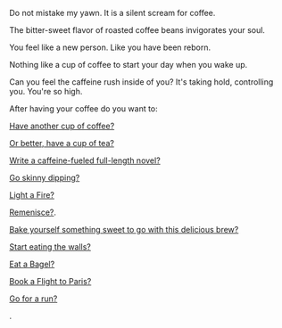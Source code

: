 Do not mistake my yawn.
It is a silent scream for coffee.

The bitter-sweet flavor of roasted coffee beans invigorates your soul.

You feel like a new person. Like you have been reborn.

Nothing like a cup of coffee to start your day when you wake up.

Can you feel the caffeine rush inside of you? It's taking hold, controlling you. You're so high.

After having your coffee do you want to:

[Have another cup of coffee?](another-coffee/another-coffee.md)

[Or better, have a cup of tea?](drink-tea/drink-hot-tea.md)

[Write a caffeine-fueled full-length novel?](novel/full-length-novel.md)

[Go skinny dipping?](nude-run/nude-run.md)

[Light a Fire?](../light-fire/fire.md)

[Remenisce?](../remenisce/better-times.md).

[Bake yourself something sweet to go with this delicious brew?](cookie/bake-cookies.md)

[Start eating the walls?](../eating-walls/eating-marshmallows.md)

[Eat a Bagel?](bagel/eat-a-bagel.md)

[Book a Flight to Paris?](Paris/fly-to-paris.md)

[Go for a run?](Run/run.md)

.
